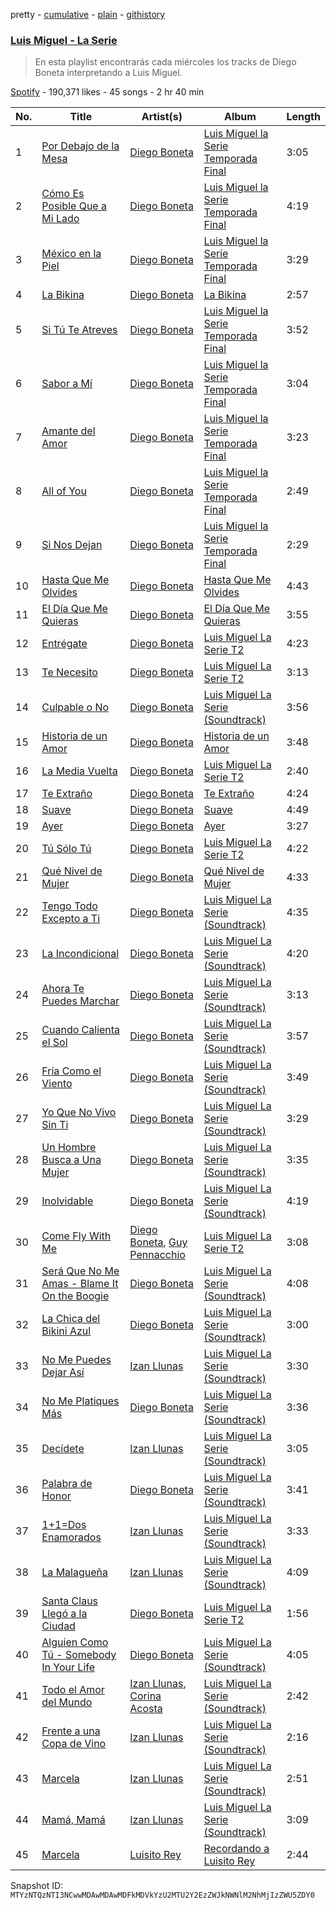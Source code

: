 pretty - [cumulative](/playlists/cumulative/37i9dQZF1DXanhKC7V8ubd.md) - [plain](/playlists/plain/37i9dQZF1DXanhKC7V8ubd) - [githistory](https://github.githistory.xyz/mackorone/spotify-playlist-archive/blob/main/playlists/plain/37i9dQZF1DXanhKC7V8ubd)

### [Luis Miguel \- La Serie](https://open.spotify.com/playlist/37i9dQZF1DXanhKC7V8ubd)

> En esta playlist encontrarás cada miércoles los tracks de Diego Boneta interpretando a Luis Miguel.

[Spotify](https://open.spotify.com/user/spotify) - 190,371 likes - 45 songs - 2 hr 40 min

| No. | Title | Artist(s) | Album | Length |
|---|---|---|---|---|
| 1 | [Por Debajo de la Mesa](https://open.spotify.com/track/3KCeHZSB3tN57gIiWj40Nl) | [Diego Boneta](https://open.spotify.com/artist/1Pu2OFhNGOTakxDgxoIXiv) | [Luis Miguel la Serie Temporada Final](https://open.spotify.com/album/6HhpzEOsGl0a0v2ybCaSIh) | 3:05 |
| 2 | [Cómo Es Posible Que a Mi Lado](https://open.spotify.com/track/3ZNjvghaZ3p4a3ev5X2x23) | [Diego Boneta](https://open.spotify.com/artist/1Pu2OFhNGOTakxDgxoIXiv) | [Luis Miguel la Serie Temporada Final](https://open.spotify.com/album/6HhpzEOsGl0a0v2ybCaSIh) | 4:19 |
| 3 | [México en la Piel](https://open.spotify.com/track/17SIFNywo6J4yiUM0cEeDF) | [Diego Boneta](https://open.spotify.com/artist/1Pu2OFhNGOTakxDgxoIXiv) | [Luis Miguel la Serie Temporada Final](https://open.spotify.com/album/6HhpzEOsGl0a0v2ybCaSIh) | 3:29 |
| 4 | [La Bikina](https://open.spotify.com/track/0GrtRrSXmetN8HSADzaksN) | [Diego Boneta](https://open.spotify.com/artist/1Pu2OFhNGOTakxDgxoIXiv) | [La Bikina](https://open.spotify.com/album/0m8kdXoItMbcWjsEksajys) | 2:57 |
| 5 | [Si Tú Te Atreves](https://open.spotify.com/track/6lqKyo2uHRAxz163EC1hM5) | [Diego Boneta](https://open.spotify.com/artist/1Pu2OFhNGOTakxDgxoIXiv) | [Luis Miguel la Serie Temporada Final](https://open.spotify.com/album/6HhpzEOsGl0a0v2ybCaSIh) | 3:52 |
| 6 | [Sabor a Mí](https://open.spotify.com/track/0PUZVtQYWvyUD0VOxUK7Ev) | [Diego Boneta](https://open.spotify.com/artist/1Pu2OFhNGOTakxDgxoIXiv) | [Luis Miguel la Serie Temporada Final](https://open.spotify.com/album/6HhpzEOsGl0a0v2ybCaSIh) | 3:04 |
| 7 | [Amante del Amor](https://open.spotify.com/track/5H9cJhQGbfi7BXk80rWKq3) | [Diego Boneta](https://open.spotify.com/artist/1Pu2OFhNGOTakxDgxoIXiv) | [Luis Miguel la Serie Temporada Final](https://open.spotify.com/album/6HhpzEOsGl0a0v2ybCaSIh) | 3:23 |
| 8 | [All of You](https://open.spotify.com/track/5t4lw59HJItPWcV7gsKagy) | [Diego Boneta](https://open.spotify.com/artist/1Pu2OFhNGOTakxDgxoIXiv) | [Luis Miguel la Serie Temporada Final](https://open.spotify.com/album/6HhpzEOsGl0a0v2ybCaSIh) | 2:49 |
| 9 | [Si Nos Dejan](https://open.spotify.com/track/0Wz6sKRnJ9EUpoJAAOjH2x) | [Diego Boneta](https://open.spotify.com/artist/1Pu2OFhNGOTakxDgxoIXiv) | [Luis Miguel la Serie Temporada Final](https://open.spotify.com/album/6HhpzEOsGl0a0v2ybCaSIh) | 2:29 |
| 10 | [Hasta Que Me Olvides](https://open.spotify.com/track/5sRQhIurHz9Gr00lk5wWqm) | [Diego Boneta](https://open.spotify.com/artist/1Pu2OFhNGOTakxDgxoIXiv) | [Hasta Que Me Olvides](https://open.spotify.com/album/1fjVUB39r0VTS7LOzz8tQG) | 4:43 |
| 11 | [El Día Que Me Quieras](https://open.spotify.com/track/5frOkpJXoZ5WrlOAqoYEef) | [Diego Boneta](https://open.spotify.com/artist/1Pu2OFhNGOTakxDgxoIXiv) | [El Día Que Me Quieras](https://open.spotify.com/album/4auglTOkWfOubadkkOCpTk) | 3:55 |
| 12 | [Entrégate](https://open.spotify.com/track/2d4U4ftlc81telim26UP4X) | [Diego Boneta](https://open.spotify.com/artist/1Pu2OFhNGOTakxDgxoIXiv) | [Luis Miguel La Serie T2](https://open.spotify.com/album/3hAc5107Po8dWGWUhD9hGs) | 4:23 |
| 13 | [Te Necesito](https://open.spotify.com/track/1ARevWPx2IB1qXzUo0IDPo) | [Diego Boneta](https://open.spotify.com/artist/1Pu2OFhNGOTakxDgxoIXiv) | [Luis Miguel La Serie T2](https://open.spotify.com/album/3hAc5107Po8dWGWUhD9hGs) | 3:13 |
| 14 | [Culpable o No](https://open.spotify.com/track/0DNHxpEfovbcmXkzKOffWt) | [Diego Boneta](https://open.spotify.com/artist/1Pu2OFhNGOTakxDgxoIXiv) | [Luis Miguel La Serie \(Soundtrack\)](https://open.spotify.com/album/1T67eqZahKH2yGavUtXAh7) | 3:56 |
| 15 | [Historia de un Amor](https://open.spotify.com/track/6wy5otuBHzxKATVWWZwsKN) | [Diego Boneta](https://open.spotify.com/artist/1Pu2OFhNGOTakxDgxoIXiv) | [Historia de un Amor](https://open.spotify.com/album/010CerMmX7k4LzkgXu5SMM) | 3:48 |
| 16 | [La Media Vuelta](https://open.spotify.com/track/2UCTiINWMSxmFNStfyegEG) | [Diego Boneta](https://open.spotify.com/artist/1Pu2OFhNGOTakxDgxoIXiv) | [Luis Miguel La Serie T2](https://open.spotify.com/album/3hAc5107Po8dWGWUhD9hGs) | 2:40 |
| 17 | [Te Extraño](https://open.spotify.com/track/4YwIZU5oOCWsp5wjsjA8uo) | [Diego Boneta](https://open.spotify.com/artist/1Pu2OFhNGOTakxDgxoIXiv) | [Te Extraño](https://open.spotify.com/album/08cWuYKcCjjaf2ErED4UKP) | 4:24 |
| 18 | [Suave](https://open.spotify.com/track/0RDiWWC4yPgaFoGrgCxDmB) | [Diego Boneta](https://open.spotify.com/artist/1Pu2OFhNGOTakxDgxoIXiv) | [Suave](https://open.spotify.com/album/08aF7IkHdd3hJb636uGdyc) | 4:49 |
| 19 | [Ayer](https://open.spotify.com/track/6FgRSLNdxmLAtpEKPGgYhn) | [Diego Boneta](https://open.spotify.com/artist/1Pu2OFhNGOTakxDgxoIXiv) | [Ayer](https://open.spotify.com/album/4GdulW4kyCxnisUuXXHmqI) | 3:27 |
| 20 | [Tú Sólo Tú](https://open.spotify.com/track/6YwmruSp13RNswEyUBIKpF) | [Diego Boneta](https://open.spotify.com/artist/1Pu2OFhNGOTakxDgxoIXiv) | [Luis Miguel La Serie T2](https://open.spotify.com/album/3hAc5107Po8dWGWUhD9hGs) | 4:22 |
| 21 | [Qué Nivel de Mujer](https://open.spotify.com/track/68Xni2o0en1EvMWwwGUnmn) | [Diego Boneta](https://open.spotify.com/artist/1Pu2OFhNGOTakxDgxoIXiv) | [Qué Nivel de Mujer](https://open.spotify.com/album/1WEkDzbCKP0j0MHRGvzzfO) | 4:33 |
| 22 | [Tengo Todo Excepto a Ti](https://open.spotify.com/track/1TjMz9DW8awR2MG8KkpqFR) | [Diego Boneta](https://open.spotify.com/artist/1Pu2OFhNGOTakxDgxoIXiv) | [Luis Miguel La Serie \(Soundtrack\)](https://open.spotify.com/album/1T67eqZahKH2yGavUtXAh7) | 4:35 |
| 23 | [La Incondicional](https://open.spotify.com/track/54f7LzaZQRoOaXDQvDmFQP) | [Diego Boneta](https://open.spotify.com/artist/1Pu2OFhNGOTakxDgxoIXiv) | [Luis Miguel La Serie \(Soundtrack\)](https://open.spotify.com/album/1T67eqZahKH2yGavUtXAh7) | 4:20 |
| 24 | [Ahora Te Puedes Marchar](https://open.spotify.com/track/4b9UopkOimH0tbL4pQS7Gq) | [Diego Boneta](https://open.spotify.com/artist/1Pu2OFhNGOTakxDgxoIXiv) | [Luis Miguel La Serie \(Soundtrack\)](https://open.spotify.com/album/1T67eqZahKH2yGavUtXAh7) | 3:13 |
| 25 | [Cuando Calienta el Sol](https://open.spotify.com/track/45b1FmcfKKktix1QYWC6m4) | [Diego Boneta](https://open.spotify.com/artist/1Pu2OFhNGOTakxDgxoIXiv) | [Luis Miguel La Serie \(Soundtrack\)](https://open.spotify.com/album/1T67eqZahKH2yGavUtXAh7) | 3:57 |
| 26 | [Fría Como el Viento](https://open.spotify.com/track/7sGwPh1SvRUH6QsWYYAmBk) | [Diego Boneta](https://open.spotify.com/artist/1Pu2OFhNGOTakxDgxoIXiv) | [Luis Miguel La Serie \(Soundtrack\)](https://open.spotify.com/album/1T67eqZahKH2yGavUtXAh7) | 3:49 |
| 27 | [Yo Que No Vivo Sin Ti](https://open.spotify.com/track/65AJt1ynmZMKcfbGWgtNVv) | [Diego Boneta](https://open.spotify.com/artist/1Pu2OFhNGOTakxDgxoIXiv) | [Luis Miguel La Serie \(Soundtrack\)](https://open.spotify.com/album/1T67eqZahKH2yGavUtXAh7) | 3:29 |
| 28 | [Un Hombre Busca a Una Mujer](https://open.spotify.com/track/0NbePi8fd6qmxTwIni7dLt) | [Diego Boneta](https://open.spotify.com/artist/1Pu2OFhNGOTakxDgxoIXiv) | [Luis Miguel La Serie \(Soundtrack\)](https://open.spotify.com/album/1T67eqZahKH2yGavUtXAh7) | 3:35 |
| 29 | [Inolvidable](https://open.spotify.com/track/1V1eFDVvVozde4gwQSnGHl) | [Diego Boneta](https://open.spotify.com/artist/1Pu2OFhNGOTakxDgxoIXiv) | [Luis Miguel La Serie \(Soundtrack\)](https://open.spotify.com/album/1T67eqZahKH2yGavUtXAh7) | 4:19 |
| 30 | [Come Fly With Me](https://open.spotify.com/track/2WY0EkMOBgShBfBcH5adPo) | [Diego Boneta](https://open.spotify.com/artist/1Pu2OFhNGOTakxDgxoIXiv), [Guy Pennacchio](https://open.spotify.com/artist/2siY1sedpaJyzYiiSnUfKn) | [Luis Miguel La Serie T2](https://open.spotify.com/album/3hAc5107Po8dWGWUhD9hGs) | 3:08 |
| 31 | [Será Que No Me Amas \- Blame It On the Boogie](https://open.spotify.com/track/562XxukLtmjvlIp3mE58Uv) | [Diego Boneta](https://open.spotify.com/artist/1Pu2OFhNGOTakxDgxoIXiv) | [Luis Miguel La Serie \(Soundtrack\)](https://open.spotify.com/album/1T67eqZahKH2yGavUtXAh7) | 4:08 |
| 32 | [La Chica del Bikini Azul](https://open.spotify.com/track/65Kwl5IbSUD8NEy5fVnGAX) | [Diego Boneta](https://open.spotify.com/artist/1Pu2OFhNGOTakxDgxoIXiv) | [Luis Miguel La Serie \(Soundtrack\)](https://open.spotify.com/album/1T67eqZahKH2yGavUtXAh7) | 3:00 |
| 33 | [No Me Puedes Dejar Así](https://open.spotify.com/track/6nEDSOTbtLlvGhm3lFalS3) | [Izan Llunas](https://open.spotify.com/artist/2ul9EYAgD5oc3ipp34QzMl) | [Luis Miguel La Serie \(Soundtrack\)](https://open.spotify.com/album/1T67eqZahKH2yGavUtXAh7) | 3:30 |
| 34 | [No Me Platiques Más](https://open.spotify.com/track/5UIYWktN5tXgCR8sIFdnfs) | [Diego Boneta](https://open.spotify.com/artist/1Pu2OFhNGOTakxDgxoIXiv) | [Luis Miguel La Serie \(Soundtrack\)](https://open.spotify.com/album/1T67eqZahKH2yGavUtXAh7) | 3:36 |
| 35 | [Decídete](https://open.spotify.com/track/5lRX73MHN130xWXV7p1tKe) | [Izan Llunas](https://open.spotify.com/artist/2ul9EYAgD5oc3ipp34QzMl) | [Luis Miguel La Serie \(Soundtrack\)](https://open.spotify.com/album/1T67eqZahKH2yGavUtXAh7) | 3:05 |
| 36 | [Palabra de Honor](https://open.spotify.com/track/0zUUBFTh54gN3sPqK4b1uy) | [Diego Boneta](https://open.spotify.com/artist/1Pu2OFhNGOTakxDgxoIXiv) | [Luis Miguel La Serie \(Soundtrack\)](https://open.spotify.com/album/1T67eqZahKH2yGavUtXAh7) | 3:41 |
| 37 | [1+1=Dos Enamorados](https://open.spotify.com/track/4GR446pvdwhSMO0jEuSiZI) | [Izan Llunas](https://open.spotify.com/artist/2ul9EYAgD5oc3ipp34QzMl) | [Luis Miguel La Serie \(Soundtrack\)](https://open.spotify.com/album/1T67eqZahKH2yGavUtXAh7) | 3:33 |
| 38 | [La Malagueña](https://open.spotify.com/track/3q2oxHvXIElGViJILUlHjA) | [Izan Llunas](https://open.spotify.com/artist/2ul9EYAgD5oc3ipp34QzMl) | [Luis Miguel La Serie \(Soundtrack\)](https://open.spotify.com/album/1T67eqZahKH2yGavUtXAh7) | 4:09 |
| 39 | [Santa Claus Llegó a la Ciudad](https://open.spotify.com/track/264Tse9ddCqOkBDtzBqlwE) | [Diego Boneta](https://open.spotify.com/artist/1Pu2OFhNGOTakxDgxoIXiv) | [Luis Miguel La Serie T2](https://open.spotify.com/album/3hAc5107Po8dWGWUhD9hGs) | 1:56 |
| 40 | [Alguien Como Tú \- Somebody In Your Life](https://open.spotify.com/track/2ekycP17cUY9XHzWilVyGC) | [Diego Boneta](https://open.spotify.com/artist/1Pu2OFhNGOTakxDgxoIXiv) | [Luis Miguel La Serie \(Soundtrack\)](https://open.spotify.com/album/1T67eqZahKH2yGavUtXAh7) | 4:05 |
| 41 | [Todo el Amor del Mundo](https://open.spotify.com/track/570hntyY2MNgVjGCUcr4nc) | [Izan Llunas](https://open.spotify.com/artist/2ul9EYAgD5oc3ipp34QzMl), [Corina Acosta](https://open.spotify.com/artist/2hd3n1SqHgKYTUi3uY62Jf) | [Luis Miguel La Serie \(Soundtrack\)](https://open.spotify.com/album/1T67eqZahKH2yGavUtXAh7) | 2:42 |
| 42 | [Frente a una Copa de Vino](https://open.spotify.com/track/3Xqp9CBGYXW6MjZB9MTeyH) | [Izan Llunas](https://open.spotify.com/artist/2ul9EYAgD5oc3ipp34QzMl) | [Luis Miguel La Serie \(Soundtrack\)](https://open.spotify.com/album/1T67eqZahKH2yGavUtXAh7) | 2:16 |
| 43 | [Marcela](https://open.spotify.com/track/7LJGQzwkRUYaTvXdASbSd2) | [Izan Llunas](https://open.spotify.com/artist/2ul9EYAgD5oc3ipp34QzMl) | [Luis Miguel La Serie \(Soundtrack\)](https://open.spotify.com/album/1T67eqZahKH2yGavUtXAh7) | 2:51 |
| 44 | [Mamá, Mamá](https://open.spotify.com/track/3rbFG6W7yWwjxpVLxcCqif) | [Izan Llunas](https://open.spotify.com/artist/2ul9EYAgD5oc3ipp34QzMl) | [Luis Miguel La Serie \(Soundtrack\)](https://open.spotify.com/album/1T67eqZahKH2yGavUtXAh7) | 3:09 |
| 45 | [Marcela](https://open.spotify.com/track/68Y9OKGMbnKL38o2gFEaoD) | [Luisito Rey](https://open.spotify.com/artist/1bdgHvfW3oLuPbeHEJeAqR) | [Recordando a Luisito Rey](https://open.spotify.com/album/58uPvmLFttDExcycapIS03) | 2:44 |

Snapshot ID: `MTYzNTQzNTI3NCwwMDAwMDAwMDFkMDVkYzU2MTU2Y2EzZWJkNWNlM2NhMjIzZWU5ZDY0`
